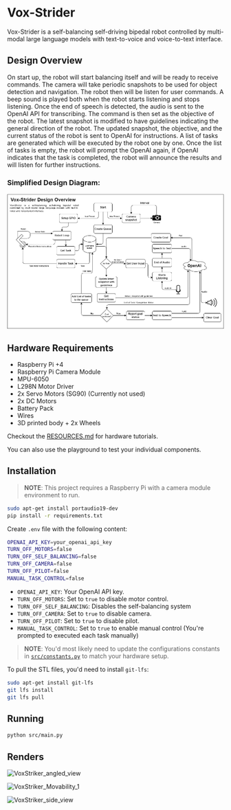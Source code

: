 # Vox-Strider

Vox-Strider is a self-balancing self-driving bipedal robot controlled by multi-modal large language models with text-to-voice and voice-to-text interface.

## Design Overview

On start up, the robot will start balancing itself and will be ready to receive commands. The camera will take periodic snapshots to be used for object detection and navigation. The robot then will be listen for user commands. A beep sound is played both when the robot starts listening and stops listening. Once the end of speech is detected, the audio is sent to the OpenAI API for transcribing. The command is then set as the objective of the robot. The latest snapshot is modified to have guidelines indicating the general direction of the robot. The updated snapshot, the objective, and the current status of the robot is sent to OpenAI for instructions. A list of tasks are generated which will be executed by the robot one by one. Once the list of tasks is empty, the robot will prompt the OpenAI again, if OpenAI indicates that the task is completed, the robot will announce the results and will listen for further instructions.

### Simplified Design Diagram:

![Design Overview](design/diagram.png)

## Hardware Requirements
- Raspberry Pi +4
- Raspberry Pi Camera Module
- MPU-6050
- L298N Motor Driver
- 2x Servo Motors (SG90) (Currently not used)
- 2x DC Motors
- Battery Pack
- Wires
- 3D printed body + 2x Wheels

Checkout the [RESOURCES.md](RESOURCES.md) for hardware tutorials.

You can also use the playground to test your individual components.

## Installation

> **NOTE**: This project requires a Raspberry Pi with a camera module environment to run.

```bash
sudo apt-get install portaudio19-dev
pip install -r requirements.txt
```

Create `.env` file with the following content:

```bash
OPENAI_API_KEY=your_openai_api_key
TURN_OFF_MOTORS=false
TURN_OFF_SELF_BALANCING=false
TURN_OFF_CAMERA=false
TURN_OFF_PILOT=false
MANUAL_TASK_CONTROL=false
```

- `OPENAI_API_KEY`: Your OpenAI API key.
- `TURN_OFF_MOTORS`: Set to `true` to disable motor control.
- `TURN_OFF_SELF_BALANCING`: Disables the self-balancing system
- `TURN_OFF_CAMERA`: Set to `true` to disable camera.
- `TURN_OFF_PILOT`: Set to `true` to disable pilot.
- `MANUAL_TASK_CONTROL`: Set to `true` to enable manual control (You're prompted to executed each task manually)

> **NOTE**: You'd most likely need to update the configurations constants in [`src/constants.py`](src/constants.py) to match your hardware setup.

To pull the STL files, you'd need to install `git-lfs`:

```bash
sudo apt-get install git-lfs
git lfs install
git lfs pull
```

## Running

```bash
python src/main.py
```

## Renders

![VoxStriker_angled_view](STL-Files/renders/VoxStriker_angled_view.png)

![VoxStriker_Movability_1](STL-Files/renders/VoxStriker_Movability_1.png)

![VoxStriker_side_view](STL-Files/renders/VoxStriker_side_view.png)
